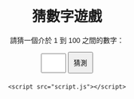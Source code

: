 <!DOCTYPE html>
<html lang="zh">
<head>
    <meta charset="UTF-8">
    <meta name="viewport" content="width=device-width, initial-scale=1.0">
    <title>猜數字遊戲</title>
    <style>
        body { font-family: Arial, sans-serif; text-align: center; margin-top: 50px; }
        input { padding: 10px; width: 50px; }
        button { padding: 10px; }
        .message { margin-top: 20px; }
    </style>
</head>
<body>
    <h1>猜數字遊戲</h1>
    <p>請猜一個介於 1 到 100 之間的數字：</p>
    <input type="number" id="guess" min="1" max="100" />
    <button onclick="checkGuess()">猜測</button>
    <div class="message" id="message"></div>

    <script src="script.js"></script>
</body>
</html>
